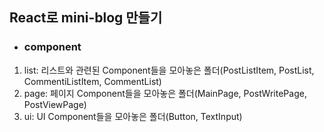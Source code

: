 ## React로 mini-blog 만들기

- ### component

1. list: 리스트와 관련된 Component들을 모아놓은 폴더(PostListItem, PostList, CommentiListItem, CommentList)
2. page: 페이지 Component들을 모아놓은 폴더(MainPage, PostWritePage, PostViewPage)
3. ui: UI Component들을 모아놓은 폴더(Button, TextInput)
